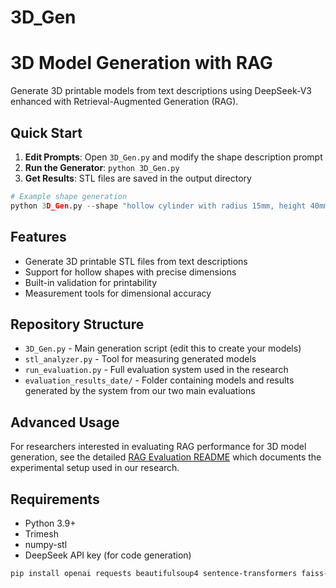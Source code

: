 # 3D_Gen
# 3D Model Generation with RAG

Generate 3D printable models from text descriptions using DeepSeek-V3 enhanced with Retrieval-Augmented Generation (RAG).

## Quick Start

1. **Edit Prompts**: Open `3D_Gen.py` and modify the shape description prompt
2. **Run the Generator**: `python 3D_Gen.py`
3. **Get Results**: STL files are saved in the output directory

```python
# Example shape generation
python 3D_Gen.py --shape "hollow cylinder with radius 15mm, height 40mm, wall thickness 2mm"
```

## Features

- Generate 3D printable STL files from text descriptions
- Support for hollow shapes with precise dimensions
- Built-in validation for printability
- Measurement tools for dimensional accuracy

## Repository Structure

- `3D_Gen.py` - Main generation script (edit this to create your models)
- `stl_analyzer.py` - Tool for measuring generated models
- `run_evaluation.py` - Full evaluation system used in the research
- `evaluation_results_date/` - Folder containing models and results generated by the system from our two main evaluations


## Advanced Usage

For researchers interested in evaluating RAG performance for 3D model generation, see the detailed [RAG Evaluation README](evaluation/README.md) which documents the experimental setup used in our research.

## Requirements

- Python 3.9+
- Trimesh
- numpy-stl
- DeepSeek API key (for code generation)

```bash
pip install openai requests beautifulsoup4 sentence-transformers faiss-cpu trimesh numpy numpy-stl pyglet manifold3d shapely pandas matplotlib seaborn
```

